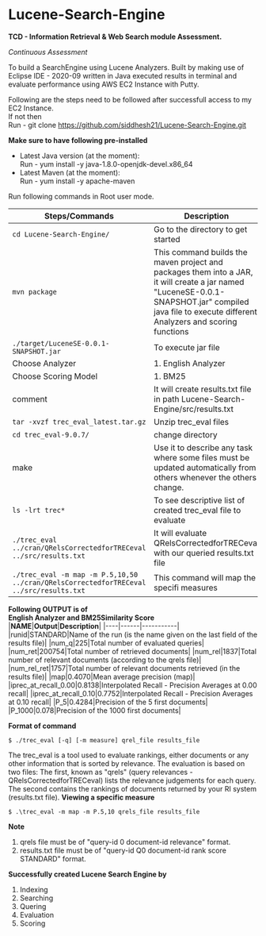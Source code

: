 # Lucene-Search-Engine
**TCD - Information Retrieval &amp; Web Search module Assessment.** 

*Continuous Assessment*

To build a SearchEngine using Lucene Analyzers.
Built by making use of Eclipse IDE - 2020-09 written in Java executed results in terminal and evaluate performance using AWS EC2 Instance with Putty.

Following are the steps need to be followed after successfull access to my EC2 Instance.  
If not then  
Run - git clone https://github.com/siddhesh21/Lucene-Search-Engine.git

**Make sure to have following pre-installed**
- Latest Java version (at the moment):  
Run - yum install -y java-1.8.0-openjdk-devel.x86_64
- Latest Maven (at the moment):  
Run - yum install -y apache-maven

Run following commands in Root user mode.

|**Steps/Commands**| **Description**|
|----------|-------------|
|```cd Lucene-Search-Engine/``` | Go to the directory to get started|
|```mvn package```| This command builds the maven project and packages them into a JAR, it will create a jar named "LuceneSE-0.0.1-SNAPSHOT.jar" compiled java file to execute different Analyzers and scoring functions|
|```./target/LuceneSE-0.0.1-SNAPSHOT.jar```|To execute jar file|
|Choose Analyzer|1. English Analyzer|
|Choose Scoring Model|1. BM25 |
|comment|It  will create results.txt file in path Lucene-Search-Engine/src/results.txt|
|```tar -xvzf trec_eval_latest.tar.gz```| Unzip trec_eval files|
|```cd trec_eval-9.0.7/```| change directory|
|make|Use it to describe any task where some files must be updated automatically from others whenever the others change.| 
|```ls -lrt trec*```|To see descriptive list of created trec_eval file to evaluate|
|```./trec_eval ../cran/QRelsCorrectedforTRECeval ../src/results.txt```|It will evaluate QRelsCorrectedforTRECeval with our queried results.txt file|
|```./trec_eval -m map -m P.5,10,50 ../cran/QRelsCorrectedforTRECeval ../src/results.txt```| This command will map the specifi measures|

**Following OUTPUT is of**  
**English Analyzer and BM25Similarity Score**  
|**NAME**|**Output**|**Description**|
|----|------|-----------|
|runid|STANDARD|Name of the run (is the name given on the last field of the results file)|
|num_q|225|Total number of evaluated queries|
|num_ret|200754|Total number of retrieved documents|
|num_rel|1837|Total number of relevant documents (according to the qrels file)|
|num_rel_ret|1757|Total number of relevant documents retrieved (in the results file)|
|map|0.4070|Mean average precision (map)|
|iprec_at_recall_0.00|0.8138|Interpolated Recall - Precision Averages at 0.00 recall|
|iprec_at_recall_0.10|0.7752|Interpolated Recall - Precision Averages at 0.10 recall|
|P_5|0.4284|Precision of the 5 first documents|
|P_1000|0.078|Precision of the 1000 first documents|

**Format of command**   
```
$ ./trec_eval [-q] [-m measure] qrel_file results_file
```
The trec_eval is a tool used to evaluate rankings, either documents or any other information that is sorted by relevance. The evaluation is based on two files: The first, known as "qrels" (query relevances - QRelsCorrectedforTRECeval) lists the relevance judgements for each query. The second contains the rankings of documents returned by your RI system (results.txt file).
**Viewing a specific measure**  
```
$ .\trec_eval -m map -m P.5,10 qrels_file results_file
```
**Note**   
1. qrels file must be of "query-id  0  document-id  relevance" format.
2. results.txt file must be of "query-id  Q0  document-id  rank  score  STANDARD" format.

**Successfully created Lucene Search Engine by**  
1. Indexing
2. Searching
3. Quering
4. Evaluation
5. Scoring

